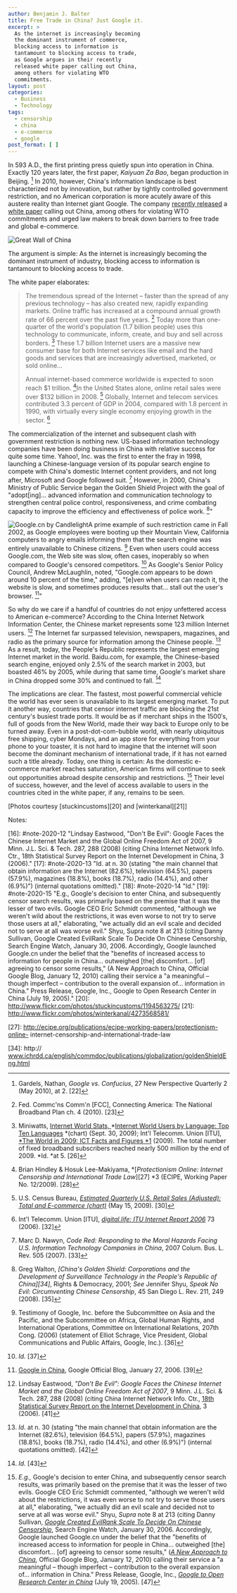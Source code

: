 ```yaml
---
author: Benjamin J. Balter
title: Free Trade in China? Just Google it.
excerpt: >
  As the internet is increasingly becoming
  the dominant instrument of commerce,
  blocking access to information is
  tantamount to blocking access to trade,
  as Google argues in their recently
  released white paper calling out China,
  among others for violating WTO
  commitments.
layout: post
categories:
  - Business
  - Technology
tags:
  - censorship
  - china
  - e-commerce
  - google
post_format: [ ]
---
```

In 593 A.D., the first printing press quietly spun into operation in China. Exactly 120 years later, the first paper, *Kaiyuan Za Bao*, began production in Beijing. [^1] In 2010, however, China's information landscape is best characterized not by innovation, but rather by tightly controlled government restriction, and no American corporation is more acutely aware of this austere reality than Internet giant Google. The company [recently released][2] a [white paper][3] calling out China, among others for violating WTO commitments and urged law makers to break down barriers to free trade and global e-commerce.

![][4]

The argument is simple: As the internet is increasingly becoming the dominant instrument of industry, blocking access to information is tantamount to blocking access to trade.

The white paper elaborates:

> The tremendous spread of the Internet – faster than the spread of any previous technology – has also created new, rapidly expanding markets. Online traffic has increased at a compound annual growth rate of 66 percent over the past five years. [^2] Today more than one-quarter of the world's population (1.7 billion people) uses this technology to communicate, inform, create, and buy and sell across borders. [^3] These 1.7 billion Internet users are a massive new consumer base for both Internet services like email and the hard goods and services that are increasingly advertised, marketed, or sold online…
> 
> Annual internet-based commerce worldwide is expected to soon reach $1 trillion. [^4]In the United States alone, online retail sales were over $132 billion in 2008. [^5] Globally, Internet and telecom services contributed 3.3 percent of GDP in 2004, compared with 1.8 percent in 1990, with virtually every single economy enjoying growth in the sector. [^6]

The commercialization of the internet and subsequent clash with government restriction is nothing new. US-based information technology companies have been doing business in China with relative success for quite some time. Yahoo!, Inc. was the first to enter the fray in 1998, launching a Chinese-language version of its popular search engine to compete with China's domestic Internet content providers, and not long after, Microsoft and Google followed suit. [^7] However, in 2000, China's Ministry of Public Service began the Golden Shield Project with the goal of "adopt[ing]… advanced information and communication technology to strengthen central police control, responsiveness, and crime combating capacity to improve the efficiency and effectiveness of police work. [^8]"

![][12]A prime example of such restriction came in Fall 2002, as Google employees were booting up their Mountain View, California computers to angry emails informing them that the search engine was entirely unavailable to Chinese citizens. [^9] Even when users could access Google.com, the Web site was slow, often cases, inoperably so when compared to Google's censored competitors. [^10] As Google's Senior Policy Council, Andrew McLaughlin, noted, "Google.com appears to be down around 10 percent of the time," adding, "[e]ven when users can reach it, the website is slow, and sometimes produces results that… stall out the user's browser. [^11]"

So why do we care if a handful of countries do not enjoy unfettered access to American e-commerce? According to the China Internet Network Information Center, the Chinese market represents some 123 million Internet users. [^12] The Internet far surpassed television, newspapers, magazines, and radio as the primary source for information among the Chinese people. [^13] As a result, today, the People's Republic represents the largest emerging Internet market in the world. Baidu.com, for example, the Chinese-based search engine, enjoyed only 2.5% of the search market in 2003, but boasted 46% by 2005, while during that same time, Google's market share in China dropped some 30% and continued to fall. [^14]

The implications are clear. The fastest, most powerful commercial vehicle the world has ever seen is unavailable to its largest emerging market. To put it another way, countries that censor internet traffic are blocking the 21st century's busiest trade ports. It would be as if merchant ships in the 1500′s, full of goods from the New World, made their way back to Europe only to be turned away. Even in a post-dot-com-bubble world, with nearly ubiquitous free shipping, cyber Mondays, and an app store for everything from your phone to your toaster, it is not hard to imagine that the internet will soon become the dominant mechanism of international trade, if it has not earned such a title already. Today, one thing is certain: As the domestic e-commerce market reaches saturation, American firms will continue to seek out opportunities abroad despite censorship and restrictions. [^15] Their level of success, however, and the level of access available to users in the countries cited in the white paper, if any, remains to be seen.

[Photos courtesy [stuckincustoms][20] and [winterkanal][21]]

Notes:

[^1]: Gardels, Nathan, *Google vs. Confucius*, 27 New Perspective Quarterly 2 (May 2010), at 2. [22]
[^2]: Fed. Commc'ns Comm'n [FCC], Connecting America: The National Broadband Plan ch. 4 (2010). [23]
[^3]: Miniwatts, [Internet World Stats, ][24]*[Internet World Users by Language: Top Ten Languages][24] *(chart) (Sept. 30, 2009); Int'l Telecomm. Union [ITU], [*The World in 2009: ICT Facts and Figures *1][25] (2009). The total number of fixed broadband subscribers reached nearly 500 million by the end of 2009. *Id. *at 5. [26]
[^4]: Brian Hindley & Hosuk Lee-Makiyama, *[*Protectionism Online: Internet Censorship and International Trade Law*][27] *3 (ECIPE, Working Paper No. 12/2009). [28]
[^5]: U.S. Census Bureau, *[Estimated Quarterly U.S. Retail Sales (Adjusted): Total and E-commerce (chart)][29]* (May 15, 2009). [30]
[^6]: Int'l Telecomm. Union [ITU], [*digital.life: ITU Internet Report 2006*][31] 73 (2006). [32]
[^7]: Marc D. Nawyn, *Code Red: Responding to the Moral Hazards Facing U.S. Information Technology Companies in China*, 2007 Colum. Bus. L. Rev. 505 (2007). [33]
[^8]: Greg Walton, *[China's Golden Shield: Corporations and the Development of Surveillance Technology in the People's Republic of China][34]*, Rights & Democracy, 2001; *See* Jennifer Shyu, *Speak No Evil: Circumventing Chinese Censorship*, 45 San Diego L. Rev. 211, 249 (2008). [35]
[^9]: Testimony of Google, Inc. before the Subcommittee on Asia and the Pacific, and the Subcommittee on Africa, Global Human Rights, and International Operations, Committee on International Relations, 207th Cong. (2006) (statement of Elliot Schrage, Vice President, Global Communications and Public Affairs, Google, Inc.). [36]
[^10]: *Id.* [37]
[^11]: [Google in China][38], Google Official Blog, January 27, 2006. [39]
[^12]: Lindsay Eastwood, *"Don't Be Evil": Google Faces the Chinese Internet Market and the Global Online Freedom Act of 2007*, 9 Minn. J.L. Sci. & Tech. 287, 288 (2008) (citing China Internet Network Info. Ctr., [18th Statistical Survey Report on the Internet Development in China][40], 3 (2006). [41]
[^13]: *Id.* at n. 30 (stating "the main channel that obtain information are the Internet (82.6%), television (64.5%), papers (57.9%), magazines (18.8%), books (18.7%), radio (14.4%), and other (6.9%)") (internal quotations omitted). [42]
[^14]: *Id.* [43]
[^15]: *E.g.,* Google's decision to enter China, and subsequently censor search results, was primarily based on the premise that it was the lesser of two evils. Google CEO Eric Schmidt commented, "although we weren't wild about the restrictions, it was even worse to not try to serve those users at all," elaborating, "we actually did an evil scale and decided not to serve at all was worse evil." Shyu, *Supra* note 8 at 213 (citing Danny Sullivan, *[Google Created EvilRank Scale To Decide On Chinese Censorship][44]*, Search Engine Watch, January 30, 2006. Accordingly, Google launched Google.cn under the belief that the "benefits of increased access to information for people in China… outweighed [the] discomfort… [of] agreeing to censor some results," ([*A New Approach to China*][45], Official Google Blog, January 12, 2010) calling their service a "a meaningful – though imperfect – contribution to the overall expansion of… information in China." Press Release, Google, Inc., [*Google to Open Research Center in China*][46] (July 19, 2005). [47]

 [1]: #note-2020-1 "Gardels, Nathan, Google vs. Confucius, 27 New Perspective Quarterly 2 (May 2010), at 2."
 [2]: http://googlepublicpolicy.blogspot.com/2010/11/promoting-free-trade-for-internet.html
 [3]: http://www.google.com/googleblogs/pdfs/trade_free_flow_of_information.pdf
 [4]: http://cdn.benbalter.com/wp-content/uploads/2010/11/1194563275_664d6b15e2_b.jpg "Great Wall of China"
 [5]: #note-2020-2 "Fed. Commc'ns Comm'n [FCC], Connecting America: The National Broadband Plan ch. 4 (2010)."
 [6]: #note-2020-3 "Miniwatts, Internet World Stats, Internet World Users by Language: Top Ten Languages (chart) (Sept. 30, 2009); Int'l Telecomm. Union [ITU], The World in 2009: ICT Facts and Figures 1 (2009). The total number of fixed broadband subscribers reached nearly 500 million by the end of 2009. Id. at 5."
 [7]: #note-2020-4 "Brian Hindley & Hosuk Lee-Makiyama, Protectionism Online: Internet Censorship and International Trade Law 3 (ECIPE, Working Paper No. 12/2009)."
 [8]: #note-2020-5 "U.S. Census Bureau, Estimated Quarterly U.S. Retail Sales (Adjusted): Total and E-commerce (chart) (May 15, 2009)."
 [9]: #note-2020-6 "Int'l Telecomm. Union [ITU], digital.life: ITU Internet Report 2006 73 (2006)."
 [10]: #note-2020-7 "Marc D. Nawyn, Code Red: Responding to the Moral Hazards Facing U.S. Information Technology Companies in China, 2007 Colum. Bus. L. Rev. 505 (2007)."
 [11]: #note-2020-8 "Greg Walton, China's Golden Shield: Corporations and the Development of Surveillance Technology in the People's Republic of China, Rights & Democracy, 2001; See Jennifer Shyu, Speak No Evil: Circumventing Chinese Censorship, 45 San Diego L. Rev. 211, 249 (2008)."
 [12]: http://cdn.benbalter.com/wp-content/uploads/2010/11/4273568581_3c4db9799d_z-300x238.jpg "Google.cn by Candlelight"
 [13]: #note-2020-9 "Testimony of Google, Inc. before the Subcommittee on Asia and the Pacific, and the Subcommittee on Africa, Global Human Rights, and International Operations, Committee on International Relations, 207th Cong. (2006) (statement of Elliot Schrage, Vice President, Global Communications and Public Affairs, Google, Inc.)."
 [14]: #note-2020-10 "Id."
 [15]: #note-2020-11 "Google in China, Google Official Blog, January 27, 2006."
 [16]: #note-2020-12 "Lindsay Eastwood, "Don't Be Evil": Google Faces the Chinese Internet Market and the Global Online Freedom Act of 2007, 9 Minn. J.L. Sci. & Tech. 287, 288 (2008) (citing China Internet Network Info. Ctr., 18th Statistical Survey Report on the Internet Development in China, 3 (2006)."
 [17]: #note-2020-13 "Id. at n. 30 (stating "the main channel that obtain information are the Internet (82.6%), television (64.5%), papers (57.9%), magazines (18.8%), books (18.7%), radio (14.4%), and other (6.9%)") (internal quotations omitted)."
 [18]: #note-2020-14 "Id."
 [19]: #note-2020-15 "E.g., Google's decision to enter China, and subsequently censor search results, was primarily based on the premise that it was the lesser of two evils. Google CEO Eric Schmidt commented, "although we weren't wild about the restrictions, it was even worse to not try to serve those users at all," elaborating, "we actually did an evil scale and decided not to serve at all was worse evil." Shyu, Supra note 8 at 213 (citing Danny Sullivan, Google Created EvilRank Scale To Decide On Chinese Censorship, Search Engine Watch, January 30, 2006. Accordingly, Google launched Google.cn under the belief that the "benefits of increased access to information for people in China… outweighed [the] discomfort… [of] agreeing to censor some results," (A New Approach to China, Official Google Blog, January 12, 2010)  calling their service a "a meaningful – though imperfect – contribution to the overall expansion of… information in China." Press Release, Google, Inc., Google to Open Research Center in China (July 19, 2005)."
 [20]: http://www.flickr.com/photos/stuckincustoms/1194563275/
 [21]: http://www.flickr.com/photos/winterkanal/4273568581/
 
 
 [24]: http://www.internetworldstats.com/stats7.htm
 [25]: http://www.itu.int/ITU-D/ict/material/Telecom09_flyer.pdf
 
 [27]: http://ecipe.org/publications/ecipe-working-papers/protectionism-online- internet-censorship-and-international-trade-law
 
 [29]: http://www.census.gov/mrts/www/data/html/09Q1table3.html
 
 [31]: http://www.itu.int/osg/spu/publications/digitalife/docs/digital-life-web.pdf
 
 
 [34]: http:// www.ichrdd.ca/english/commdoc/publications/globalization/goldenShieldEng.html
 
 
 
 [38]: http://Googleblog.blogspot.com/2006/01/Google-in-china.html
 
 [40]: http://cnnic.cn/download/2006/18threport-en.pdf
 
 
 
 [44]: http://blog.searchenginewatch.com/blog/060130-154414
 [45]: http://Googleblog.blogspot.com/2010/01/new-approach-to-china.html
 [46]: http://www.Google.com/press/pressrel/rd_china.html
